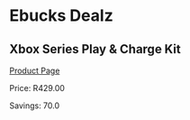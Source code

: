 
# Ebucks Dealz
## Xbox Series Play & Charge Kit
[Product Page](https://www.ebucks.com/web/shop/productSelected.do?prodId=1076265569&catId=724368906)

Price: R429.00

Savings: 70.0


	